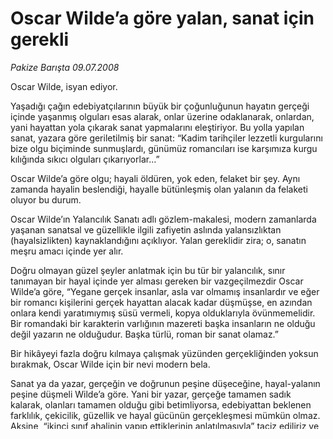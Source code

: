# Oscar Wilde’a göre yalan, sanat için gerekli

*Pakize Barışta 09.07.2008*

<div class="yazi">Oscar Wilde, isyan ediyor.

Yaşadığı çağın edebiyatçılarının büyük bir çoğunluğunun hayatın gerçeği içinde yaşanmış olguları esas alarak, onlar üzerine odaklanarak, onlardan, yani hayattan yola çıkarak sanat yapmalarını eleştiriyor. Bu yolla yapılan sanat, yazara göre geriletilmiş bir sanat: “Kadim tarihçiler lezzetli kurgularını bize olgu biçiminde sunmuşlardı, günümüz romancıları ise karşımıza kurgu kılığında sıkıcı olguları çıkarıyorlar…”

Oscar Wilde’a göre olgu; hayali öldüren, yok eden, felaket bir şey. Aynı zamanda hayalin beslendiği, hayalle bütünleşmiş olan yalanın da felaketi oluyor bu durum.

Oscar Wilde’ın Yalancılık Sanatı adlı gözlem-makalesi, modern zamanlarda yaşanan sanatsal ve güzellikle ilgili zafiyetin aslında yalansızlıktan (hayalsizlikten) kaynaklandığını açıklıyor. Yalan gereklidir zira; o, sanatın meşru amacı içinde yer alır. 

Doğru olmayan güzel şeyler anlatmak için bu tür bir yalancılık, sınır tanımayan bir hayal içinde yer alması gereken bir vazgeçilmezdir Oscar Wilde’a göre, “Yegane gerçek insanlar, asla var olmamış insanlardır ve eğer bir romancı kişilerini gerçek hayattan alacak kadar düşmüşse, en azından onlara kendi yaratımıymış süsü vermeli, kopya olduklarıyla övünmemelidir. Bir romandaki bir karakterin varlığının mazereti başka insanların ne olduğu değil yazarın ne olduğudur. Başka türlü, roman bir sanat olamaz.”

Bir hikâyeyi fazla doğru kılmaya çalışmak yüzünden gerçekliğinden yoksun bırakmak, Oscar Wilde için bir nevi modern bela.

Sanat ya da yazar, gerçeğin ve doğrunun peşine düşeceğine, hayal-yalanın peşine düşmeli Wilde’a göre. Yani bir yazar, gerçeğe tamamen sadık kalarak, olanları tamamen olduğu gibi betimliyorsa, edebiyattan beklenen farklılık, çekicilik, güzellik ve hayal gücünün gerçekleşmesi mümkün olmaz. Aksine, “ikinci sınıf ahalinin yapıp ettiklerinin anlatılmasıyla” taciz ediliriz ve sıkılırız. 

Oscar Wilde’ın Yalancılık Sanatı ve Sanatçı Olarak Eleştirmen adlı kitabı, on dokuzuncu yüzyılın sanat edebiyat alanındaki durumunu oldukça endişeli bir biçimde sorgularken, Oscar Wilde hâlâ yaşıyor ve günümüz edebiyatının önemli bir bölümünü de sarsmaya çalışıyor sanki; hayatın ve doğanın, olduğu halleriyle bir tür imitasyonu hatta kopyalanması Wilde’ın ruhunu son derece rahatsız ediyor.
 
“Doğa daima çağın gerisindedir” diyor, “Hayata gelince.. o, sanatı eriten bir asit, evini başına yıkan bir düşmandır.”

İnsanın çok zengin derinliklere sahip olduğu, ortaya çıkarılması gereken daha pek çok değerleri, hasletleri bulunduğu, edebiyatın ve sanatın, insan üzerine odaklanarak zenginleşeceği söylemlerine gelince.. Oscar Wilde, bu konuya oldukça şüpheci yaklaşıyor. Ona göre insan, aslında ne kadar çok çözümlenirse, yani edebiyat tarafından ne kadar birebir ele alınırsa, böyle bir çözümlemenin lüzumu da o kadar kalkar ortadan. Önünde sonunda insan doğası denen korkunç gerçekle karşılaşılır zira.

Bir de şu var, kötü sanat, hangi durumda kötü olur? Oscar Wilde’a göre, ülkü sahibi olduğu zaman; “Hayat ve doğaya döndüğü ve onları ülküler düzeyine yükselttiği zaman.”

Wilde’a göre, hayat gerçeklik ilişkisinde, hayat gerçeklikten daha hızlıdır, ama ondan da hızlı bir şey vardır; romantizm. Hayalden ve yaratıcı yalandan beslenen bir kültürdür romantizm.

Peki Oscar Wilde, yalancılık sanatını, neyi deşifre etmek için kullanmıştır aslında?

Kendinden yaklaşık 700 yıl kadar önce söylenmiş, dile getirilmiş bir bilgeliği kendi çağına yerleştirmek mi istemiştir? “Ya olduğun gibi görün ya da göründüğün gibi ol”u kendi kültürü içinde irdelemek midir asıl niyeti? Wilde’a göre, modern zamanlarda insanlar, oldukları gibi görünmezler çünkü: “Gerçek şu ki, iyi bir sosyetede ilgi çekici olan, herkesin taktığı maskelerdir, maskelerin ardında yatan gerçeklik değil” der. “Utandırıcı bir itiraf ama, hepimiz aynı malzemeden yapılmışız.”

Wilde’ın dilimizde yeni yayınlanan bu gözlem denemesi, bence muhteşem bir başucu kitabı niteliğinde.

Yalancılık Sanatı-Sanatçı Olarak Eleştirmen, Oscar Wilde, çeviren: Ercüment Özkaya, Epos Yayınları 
</div>

Kaynak: [taraf.com.tr](http://www.taraf.com.tr:80/pakize-barista/makale-oscar-wildea-gore-yalan-sanat-icin-gerekli.htm), [web.archive.org (arşiv bağlantısı)](http://web.archive.org/web/20100822154409/http://www.taraf.com.tr:80/pakize-barista/makale-oscar-wildea-gore-yalan-sanat-icin-gerekli.htm)
